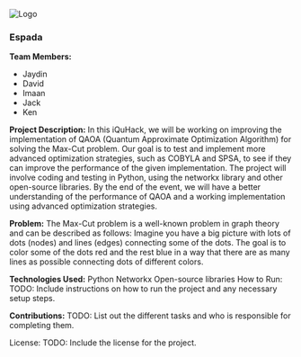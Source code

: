![Logo](https://github.com/GloverTheProgrammer/Espada/blob/main/suppport/wordmark-01.png?raw=true)


### Espada

**Team Members:** 
* Jaydin
* David
* Imaan
* Jack
* Ken


**Project Description:**
In this iQuHack, we will be working on improving the implementation of QAOA (Quantum Approximate Optimization Algorithm) for solving the Max-Cut problem. Our goal is to test and implement more advanced optimization strategies, such as COBYLA and SPSA, to see if they can improve the performance of the given implementation. The project will involve coding and testing in Python, using the networkx library and other open-source libraries. By the end of the event, we will have a better understanding of the performance of QAOA and a working implementation using advanced optimization strategies.

**Problem:**
The Max-Cut problem is a well-known problem in graph theory and can be described as follows: Imagine you have a big picture with lots of dots (nodes) and lines (edges) connecting some of the dots. The goal is to color some of the dots red and the rest blue in a way that there are as many lines as possible connecting dots of different colors.

**Technologies Used:**
Python
Networkx
Open-source libraries
How to Run:
TODO: Include instructions on how to run the project and any necessary setup steps.

**Contributions:**
TODO: List out the different tasks and who is responsible for completing them.

License:
TODO: Include the license for the project.
